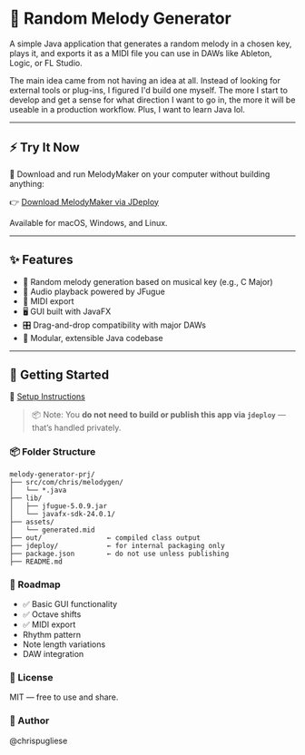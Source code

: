# 🎵 Random Melody Generator

A simple Java application that generates a random melody in a chosen key, plays it, and exports it as a MIDI file you can use in DAWs like Ableton, Logic, or FL Studio.

The main idea came from not having an idea at all. Instead of looking for external tools or plug-ins, I figured I'd build one myself. The more I start to develop and get a sense for what direction I want to go in, the more it will be useable in a production workflow. Plus, I want to learn Java lol.

---

## ⚡ Try It Now

🎉 Download and run MelodyMaker on your computer without building anything:

👉 [Download MelodyMaker via JDeploy](https://www.jdeploy.com/~melody-generator-prj)

Available for macOS, Windows, and Linux.

---

## ✨ Features

- 🎼 Random melody generation based on musical key (e.g., C Major)
- 🎹 Audio playback powered by JFugue
- 💾 MIDI export
- 🖥️ GUI built with JavaFX
- 🎛️ Drag-and-drop compatibility with major DAWs
- 🧩 Modular, extensible Java codebase

---

## 🚀 Getting Started

📄 [Setup Instructions](setup.md)

> 📦 Note: You **do not need to build or publish this app via `jdeploy`** — that’s handled privately.

### 📦 Folder Structure

```plaintext
melody-generator-prj/
├── src/com/chris/melodygen/
│   └── *.java
├── lib/
│   ├── jfugue-5.0.9.jar
│   └── javafx-sdk-24.0.1/
├── assets/
│   └── generated.mid
├── out/                ← compiled class output
├── jdeploy/            ← for internal packaging only
├── package.json        ← do not use unless publishing
├── README.md
```

### 🔮 Roadmap

- ✅ Basic GUI functionality
- ✅ Octave shifts
- ✅ MIDI export
- Rhythm pattern
- Note length variations
- DAW integration

### 📜 License
MIT — free to use and share.

### 👋 Author
@chrispugliese

